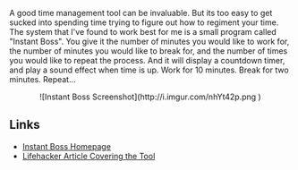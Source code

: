 <!-- 
.. title: Software Pick: Instant Boss A Minimalist Time Manager
.. slug: time-management
.. date: 2015-11-01 22:12:51 UTC-05:00
.. tags: Time Management
.. category: Software Recommendations
.. link: 
.. description: 
.. type: text
-->

A good time management tool can be invaluable. But its too easy to get sucked into spending time trying to figure out how to regiment your time. The system that I've found to work best for me is a small program called "Instant Boss". You give it the number of minutes you would like to work for, the number of minutes you would like to break for, and the number of times you would like to repeat the process. And it will display a countdown timer, and play a sound effect when time is up. Work for 10 minutes. Break for two minutes. Repeat...

<center>![Instant Boss Screenshot](http://i.imgur.com/nhYt42p.png )</center>

## Links
- [Instant Boss Homepage](http://www.appsapps.info/instantboss.php)
- [Lifehacker Article Covering the Tool](http://lifehacker.com/298550/time-your-work-sessions-with-instant-boss)
